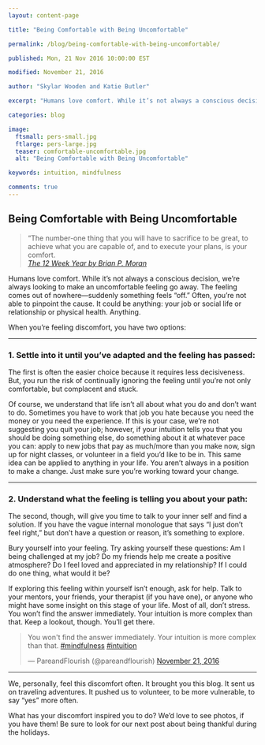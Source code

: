 ```yaml
---
layout: content-page

title: "Being Comfortable with Being Uncomfortable"

permalink: /blog/being-comfortable-with-being-uncomfortable/

published: Mon, 21 Nov 2016 10:00:00 EST

modified: November 21, 2016

author: "Skylar Wooden and Katie Butler"

excerpt: "Humans love comfort. While it’s not always a conscious decision, we’re always looking to make an uncomfortable feeling go away. The feeling comes out of nowhere—suddenly something feels “off.”"

categories: blog

image:
  ftsmall: pers-small.jpg
  ftlarge: pers-large.jpg
  teaser: comfortable-uncomfortable.jpg
  alt: "Being Comfortable with Being Uncomfortable"

keywords: intuition, mindfulness

comments: true
---
```


## Being Comfortable with Being Uncomfortable

>“The number-one thing that you will have to sacrifice to be great, to achieve what you are capable of, and to execute your plans, is your comfort.<br />
><cite><a href="{{site.url}}/resources/">The 12 Week Year by Brian P. Moran</a></cite>

Humans love comfort. While it’s not always a conscious decision, we’re always looking to make an uncomfortable feeling go away. The feeling comes out of nowhere—suddenly something feels “off.” Often, you’re not able to pinpoint the cause. It could be anything: your job or social life or relationship or physical health. Anything.  

When you’re feeling discomfort, you have two options: 

<hr class="secondary">

### 1. Settle into it until you’ve adapted and the feeling has passed:

The first is often the easier choice because it requires less decisiveness. But, you run the risk of continually ignoring the feeling until you’re not only comfortable, but complacent and stuck. 

Of course, we understand that life isn’t all about what you do and don’t want to do. Sometimes you have to work that job you hate because you need the money or you need the experience. If this is your case, we’re not suggesting you quit your job; however, if your intuition tells you that you should be doing something else, do something about it at whatever pace you can: apply to new jobs that pay as much/more than you make now, sign up for night classes, or volunteer in a field you’d like to be in. This same idea can be applied to anything in your life. You aren’t always in a position to make a change. Just make sure you’re working toward your change. 

<hr class="secondary">

### 2. Understand what the feeling is telling you about your path:

The second, though, will give you time to talk to your inner self and find a solution. If you have the vague internal monologue that says “I just don’t feel right,” but don’t have a question or reason, it’s something to explore. 

Bury yourself into your feeling. Try asking yourself these questions: 
Am I being challenged at my job? 
Do my friends help me create a positive atmosphere? 
Do I feel loved and appreciated in my relationship? 
If I could do one thing, what would it be? 

If exploring this feeling within yourself isn’t enough, ask for help. Talk to your mentors, your friends, your therapist (if you have one), or anyone who might have some insight on this stage of your life. Most of all, don’t stress. You won’t find the answer immediately. Your intuition is more complex than that. Keep a lookout, though. You’ll get there. 

<blockquote class="twitter-tweet tw-align-center" data-lang="en"><p lang="en" dir="ltr">You won&#39;t find the answer immediately. Your intuition is more complex than that. <a href="https://twitter.com/hashtag/mindfulness?src=hash">#mindfulness</a> <a href="https://twitter.com/hashtag/intuition?src=hash">#intuition</a></p>&mdash; PareandFlourish (@pareandflourish) <a href="https://twitter.com/pareandflourish/status/800752956823965696">November 21, 2016</a></blockquote>
<script async src="//platform.twitter.com/widgets.js" charset="utf-8"></script>

<hr class="secondary">

We, personally, feel this discomfort often. It brought you this blog. It sent us on traveling adventures. It pushed us to volunteer, to be more vulnerable, to say “yes” more often.

What has your discomfort inspired you to do? We’d love to see photos, if you have them! Be sure to look for our next post about being thankful during the holidays. 